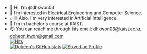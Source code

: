 - 👋 Hi, I’m @dhkwon03
- 👀 I’m interested in Electrical Engineering and Computer Science.
- 👉🏼 Also, I'm very interested in Artificial Intelligence.
- 🌱 I’m in bachelor's course at KAIST.
- 📫 You can reach me through this email; dhkwon03@kaist.ac.kr, doheon.kwon@gmail.com  
[![Hits](https://hits.seeyoufarm.com/api/count/incr/badge.svg?url=https%3A%2F%2Fgithub.com%2Fdhkwon03&count_bg=%2379C83D&title_bg=%232D6DE5&icon=&icon_color=%23E912DA&title=hits&edge_flat=false)](https://hits.seeyoufarm.com)  
[![Doheon's GitHub stats](https://github-readme-stats.vercel.app/api?username=dhkwon03)](https://github.com/anuraghazra/github-readme-stats)
  [![Solved.ac Profile](http://mazassumnida.wtf/api/generate_badge?boj=jakekwon03)](https://solved.ac/jakekwon03)

<!---
dhkwon03/dhkwon03 is a ✨ special ✨ repository because its `README.md` (this file) appears on your GitHub profile.
You can click the Preview link to take a look at your changes.
--->
